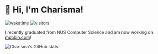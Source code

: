 # 👋 Hi, I'm Charisma!  

<!-- [![Github](https://img.shields.io/github/followers/ckcherry23?label=Follow&style=social)](https://github.com/ckcherry23) -->
[![wakatime](https://wakatime.com/badge/user/8049a562-8d10-42c8-b3fe-33ef24f32f7c.svg)](https://wakatime.com/@8049a562-8d10-42c8-b3fe-33ef24f32f7c)
![visitors](https://visitor-badge.laobi.icu/badge?page_id=ckcherry23.ckcherry23)

I recently graduated from NUS Computer Science and am now working on [mobbin.com](https://mobbin.com/browse/ios/apps)!

![Charisma's GitHub stats](https://github-readme-stats-fork-gules.vercel.app/api?username=ckcherry23&count_private=true&show_icons=true&theme=shadow_blue&title_color=3392AE&text_color=3392AE&icon_color=006B8A&border_color=00779A&bg_color=8888881a&hide_border=true&rank_icon=github)
<!-- [![Charisma's WakaTime stats](https://github-readme-stats.vercel.app/api/wakatime?username=ckcherry23)](https://github.com/anuraghazra/github-readme-stats) -->
<!-- ![Top Langs](https://github-readme-stats-fork-gules.vercel.app/api/top-langs/?username=ckcherry23&layout=compact&theme=rose&langs_count=10&count_private=true&hide_border=true) -->
